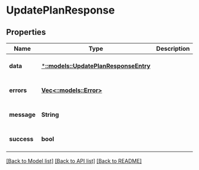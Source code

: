 # UpdatePlanResponse

## Properties
| Name        | Type                                                                 | Description | Notes                        |
| ----------- | -------------------------------------------------------------------- | ----------- | ---------------------------- |
| **data**    | [***::models::UpdatePlanResponseEntry**](UpdatePlanResponseEntry.md) |             | [optional] [default to null] |
| **errors**  | [**Vec<::models::Error>**](Error.md)                                 |             | [optional] [default to null] |
| **message** | **String**                                                           |             | [optional] [default to null] |
| **success** | **bool**                                                             |             | [optional] [default to null] |

[[Back to Model list]](../README.md#documentation-for-models) [[Back to API list]](../README.md#documentation-for-api-endpoints) [[Back to README]](../README.md)
